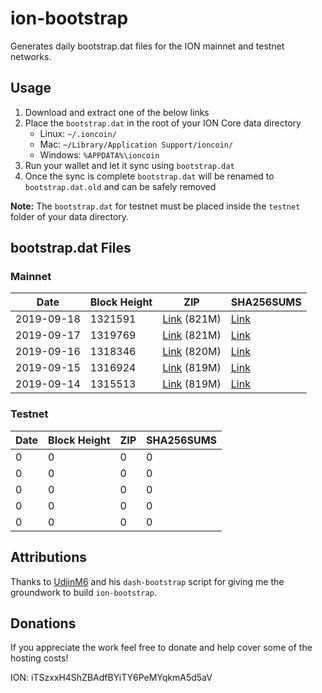 # ion-bootstrap

Generates daily bootstrap.dat files for the ION mainnet and testnet networks.

## Usage

1. Download and extract one of the below links
2. Place the `bootstrap.dat` in the root of your ION Core data directory
    - Linux: `~/.ioncoin/`
    - Mac: `~/Library/Application Support/ioncoin/`
    - Windows: `%APPDATA%\ioncoin`
3. Run your wallet and let it sync using `bootstrap.dat`
4. Once the sync is complete `bootstrap.dat` will be renamed to `bootstrap.dat.old` and can be safely removed

**Note:** The `bootstrap.dat` for testnet must be placed inside the `testnet` folder of your data directory.

## bootstrap.dat Files

### Mainnet

|    Date    | Block Height | ZIP | SHA256SUMS |
| ---------- | ------------ | --- | ---------- |
| 2019-09-18 | 1321591 | [Link](https://s3-ap-southeast-2.amazonaws.com/ion-bootstrap/mainnet/2019-09-18/bootstrap.dat.zip) (821M) | [Link](https://s3-ap-southeast-2.amazonaws.com/ion-bootstrap/mainnet/2019-09-18/SHA256SUMS) |
| 2019-09-17 | 1319769 | [Link](https://s3-ap-southeast-2.amazonaws.com/ion-bootstrap/mainnet/2019-09-17/bootstrap.dat.zip) (821M) | [Link](https://s3-ap-southeast-2.amazonaws.com/ion-bootstrap/mainnet/2019-09-17/SHA256SUMS) |
| 2019-09-16 | 1318346 | [Link](https://s3-ap-southeast-2.amazonaws.com/ion-bootstrap/mainnet/2019-09-16/bootstrap.dat.zip) (820M) | [Link](https://s3-ap-southeast-2.amazonaws.com/ion-bootstrap/mainnet/2019-09-16/SHA256SUMS) |
| 2019-09-15 | 1316924 | [Link](https://s3-ap-southeast-2.amazonaws.com/ion-bootstrap/mainnet/2019-09-15/bootstrap.dat.zip) (819M) | [Link](https://s3-ap-southeast-2.amazonaws.com/ion-bootstrap/mainnet/2019-09-15/SHA256SUMS) |
| 2019-09-14 | 1315513 | [Link](https://s3-ap-southeast-2.amazonaws.com/ion-bootstrap/mainnet/2019-09-14/bootstrap.dat.zip) (819M) | [Link](https://s3-ap-southeast-2.amazonaws.com/ion-bootstrap/mainnet/2019-09-14/SHA256SUMS) |

### Testnet

|    Date    | Block Height | ZIP | SHA256SUMS |
| ---------- | ------------ | --- | ---------- |
| 0 | 0 | 0 | 0 |
| 0 | 0 | 0 | 0 |
| 0 | 0 | 0 | 0 |
| 0 | 0 | 0 | 0 |
| 0 | 0 | 0 | 0 |

## Attributions

Thanks to [UdjinM6](https://github.com/UdjinM6) and his `dash-bootstrap` script
for giving me the groundwork to build `ion-bootstrap`.

## Donations

If you appreciate the work feel free to donate and help cover some of the
hosting costs!

ION: iTSzxxH4ShZBAdfBYiTY6PeMYqkmA5d5aV
